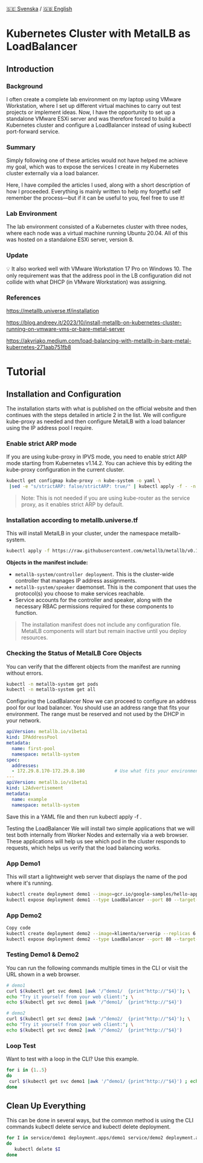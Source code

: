 [🇸🇪 Svenska](README.md) / [🇬🇧 English](README_en.md)

# Kubernetes Cluster with MetalLB as LoadBalancer
## Introduction
### Background
I often create a complete lab environment on my laptop using VMware Workstation, where I set up different virtual machines to carry out test projects or implement ideas. Now, I have the opportunity to set up a standalone VMware ESXi server and was therefore forced to build a Kubernetes cluster and configure a LoadBalancer instead of using kubectl port-forward service.

### Summary
Simply following one of these articles would not have helped me achieve my goal, which was to expose the services I create in my Kubernetes cluster externally via a load balancer.

Here, I have compiled the articles I used, along with a short description of how I proceeded. Everything is mainly written to help my forgetful self remember the process—but if it can be useful to you, feel free to use it!

### Lab Environment
The lab environment consisted of a Kubernetes cluster with three nodes, where each node was a virtual machine running Ubuntu 20.04. All of this was hosted on a standalone ESXi server, version 8.

### Update
<aside> 💡 It also worked well with VMware Workstation 17 Pro on Windows 10. The only requirement was that the address pool in the LB configuration did not collide with what DHCP (in VMware Workstation) was assigning. </aside>

### References
https://metallb.universe.tf/installation

https://blog.andreev.it/2023/10/install-metallb-on-kubernetes-cluster-running-on-vmware-vms-or-bare-metal-server

https://akyriako.medium.com/load-balancing-with-metallb-in-bare-metal-kubernetes-271aab751fb8

# Tutorial
## Installation and Configuration
The installation starts with what is published on the official website and then continues with the steps detailed in article 2 in the list. We will configure kube-proxy as needed and then configure MetalLB with a load balancer using the IP address pool I require.

### Enable strict ARP mode
If you are using kube-proxy in IPVS mode, you need to enable strict ARP mode starting from Kubernetes v1.14.2. You can achieve this by editing the kube-proxy configuration in the current cluster.

```bash
kubectl get configmap kube-proxy -n kube-system -o yaml \
 |sed -e "s/strictARP: false/strictARP: true/" | kubectl apply -f - -n kube-system
```
> Note: This is not needed if you are using kube-router as the service proxy, as it enables strict ARP by default.
>
 
### Installation according to metallb.universe.tf
This will install MetalLB in your cluster, under the namespace metallb-system.

```bash
kubectl apply -f https://raw.githubusercontent.com/metallb/metallb/v0.14.8/config/manifests/metallb-native.yaml
```
**Objects in the manifest include:**

- `metallb-system/controller deployment`. This is the cluster-wide controller that manages IP address assignments.
- `metallb-system/speaker` daemonset. This is the component that uses the protocol(s) you choose to make services reachable.
- Service accounts for the controller and speaker, along with the necessary RBAC permissions required for these components to function.
> The installation manifest does not include any configuration file. MetalLB components will start but remain inactive until you deploy resources.
>

### Checking the Status of MetalLB Core Objects
You can verify that the different objects from the manifest are running without errors.
```bash
kubectl -n metallb-system get pods
kubectl -n metallb-system get all
```

Configuring the LoadBalancer
Now we can proceed to configure an address pool for our load balancer. You should use an address range that fits your environment. The range must be reserved and not used by the DHCP in your network.
```yaml
apiVersion: metallb.io/v1beta1
kind: IPAddressPool
metadata:
  name: first-pool
  namespace: metallb-system
spec:
  addresses:
  - 172.29.8.170-172.29.8.180           # Use what fits your environment
---
apiVersion: metallb.io/v1beta1
kind: L2Advertisement
metadata:
  name: example
  namespace: metallb-system   
```
Save this in a YAML file and then run kubectl apply -f <yaml-file>.

Testing the LoadBalancer
We will install two simple applications that we will test both internally from Worker Nodes and externally via a web browser. These applications will help us see which pod in the cluster responds to requests, which helps us verify that the load balancing works.

### App Demo1
This will start a lightweight web server that displays the name of the pod where it's running.
```bash
kubectl create deployment demo1 --image=gcr.io/google-samples/hello-app:1.0 --replicas 3
kubectl expose deployment demo1 --type LoadBalancer --port 80 --target-port 8080
```
### App Demo2
```bash
Copy code
kubectl create deployment demo2 --image=klimenta/serverip --replicas 6 --port 3000
kubectl expose deployment demo2 --type LoadBalancer --port 80 --target-port 3000
```
### Testing Demo1 & Demo2
You can run the following commands multiple times in the CLI or visit the URL shown in a web browser.

```bash
# demo1
curl $(kubectl get svc demo1 |awk '/^demo1/  {print"http://"$4}'); \
echo "Try it yourself from your web client:"; \
echo $(kubectl get svc demo1 |awk '/^demo1/  {print"http://"$4}')

# demo2
curl $(kubectl get svc demo2 |awk '/^demo2/  {print"http://"$4}'); \
echo "Try it yourself from your web client:"; \
echo $(kubectl get svc demo2 |awk '/^demo2/  {print"http://"$4}')
```

### Loop Test
Want to test with a loop in the CLI? Use this example.
```bash
for i in {1..5}
do
 curl $(kubectl get svc demo1 |awk '/^demo1/ {print"http://"$4}') ; echo "" 
done
```

## Clean Up Everything
This can be done in several ways, but the common method is using the CLI commands kubectl delete service and kubectl delete deployment.
```bash
for I in service/demo1 deployment.apps/demo1 service/demo2 deployment.apps/demo2 
do 
   kubectl delete $I
done
```
